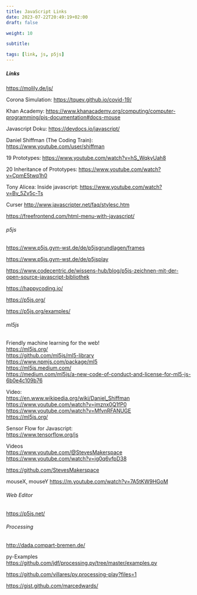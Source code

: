```yaml
---
title: JavaScript Links
date: 2023-07-22T20:49:19+02:00
draft: false

weight: 10

subtitle: 

tags: [link, js, p5js]
---
```


##### Links

https://molily.de/js/

Corona Simulation:
https://tquev.github.io/covid-19/

Khan Academy:
https://www.khanacademy.org/computing/computer-programming/pjs-documentation#docs-mouse

Javascript Doku:
https://devdocs.io/javascript/

Daniel Shiffman (The Coding Train):
https://www.youtube.com/user/shiffman

19 Prototypes:
https://www.youtube.com/watch?v=hS_WqkyUah8

20 Inheritance of Prototypes:
https://www.youtube.com/watch?v=CpmE5twq1h0

Tony Alicea:
Inside javascript:
https://www.youtube.com/watch?v=Bv_5Zv5c-Ts

Curser
http://www.javascripter.net/faq/stylesc.htm




https://freefrontend.com/html-menu-with-javascript/

###### p5js
https://www.p5js.gym-wst.de/de/p5jsgrundlagen/frames

https://www.p5js.gym-wst.de/de/p5jsplay

https://www.codecentric.de/wissens-hub/blog/p5js-zeichnen-mit-der-open-source-javascript-bibliothek

https://happycoding.io/

https://p5js.org/

https://p5js.org/examples/

###### ml5js
Friendly machine learning for the web! <br>
https://ml5js.org/ <br>
https://github.com/ml5js/ml5-library <br>
https://www.npmjs.com/package/ml5 <br>
https://ml5js.medium.com/ <br>
https://medium.com/ml5js/a-new-code-of-conduct-and-license-for-ml5-js-6b0e4c109b76 <br>


Video: <br>
https://en.www.wikipedia.org/wiki/Daniel_Shiffman <br>
https://www.youtube.com/watch?v=jmznx0Q1fP0 <br>
https://www.youtube.com/watch?v=MfvnRFANUGE <br>
https://ml5js.org/ <br>

Sensor Flow for Javascript: <br>
https://www.tensorflow.org/js <br>


Videos <br>
https://www.youtube.com/@StevesMakerspace
https://www.youtube.com/watch?v=ig0q6vfpD38

https://github.com/StevesMakerspace

mouseX, mouseY
https://m.youtube.com/watch?v=7A5tKW9HGoM


###### Web Editor
https://p5js.net/



###### Processing

http://dada.compart-bremen.de/

py-Examples <br>
https://github.com/jdf/processing.py/tree/master/examples.py

https://github.com/villares/py.processing-play?files=1

https://gist.github.com/marcedwards/
